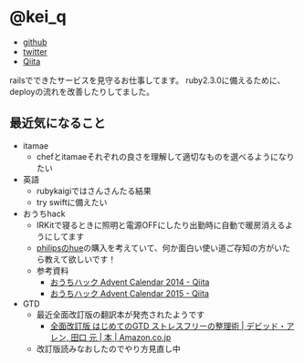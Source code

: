 # @kei_q

- [github](https://github.com/keqh)
- [twitter](https://twitter.com/kei_q)
- [Qiita](http://qiita.com/kei_q)

railsでできたサービスを見守るお仕事してます。
ruby2.3.0に備えるために、deployの流れを改善したりしてました。

## 最近気になること

- itamae
  - chefとitamaeそれぞれの良さを理解して適切なものを選べるようになりたい
- 英語
  - rubykaigiではさんさんたる結果
  - try swiftに備えたい
- おうちhack
  - IRKitで寝るときに照明と電源OFFにしたり出勤時に自動で暖房消えるようにしてます
  - [philipsのhue](http://www2.meethue.com/ja-jp/)の購入を考えていて、何か面白い使い道ご存知の方がいたら教えて欲しいです！
  - 参考資料
    - [おうちハック Advent Calendar 2014 - Qiita](http://qiita.com/advent-calendar/2014/ouch-hack)
    - [おうちハック Advent Calendar 2015 - Qiita](http://qiita.com/advent-calendar/2015/ouch-hack)
- GTD
  - 最近全面改訂版の翻訳本が発売されたようです
    - [全面改訂版 はじめてのGTD ストレスフリーの整理術 | デビッド・アレン, 田口 元 | 本 | Amazon.co.jp](http://www.amazon.co.jp/%E5%85%A8%E9%9D%A2%E6%94%B9%E8%A8%82%E7%89%88-%E3%81%AF%E3%81%98%E3%82%81%E3%81%A6%E3%81%AEGTD-%E3%82%B9%E3%83%88%E3%83%AC%E3%82%B9%E3%83%95%E3%83%AA%E3%83%BC%E3%81%AE%E6%95%B4%E7%90%86%E8%A1%93-%E3%83%87%E3%83%93%E3%83%83%E3%83%89%E3%83%BB%E3%82%A2%E3%83%AC%E3%83%B3/dp/4576151878)
  - 改訂版読みなおしたのでやり方見直し中
